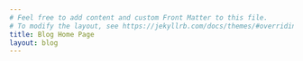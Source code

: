 ```yaml
---
# Feel free to add content and custom Front Matter to this file.
# To modify the layout, see https://jekyllrb.com/docs/themes/#overriding-theme-defaults
title: Blog Home Page
layout: blog
---
```

